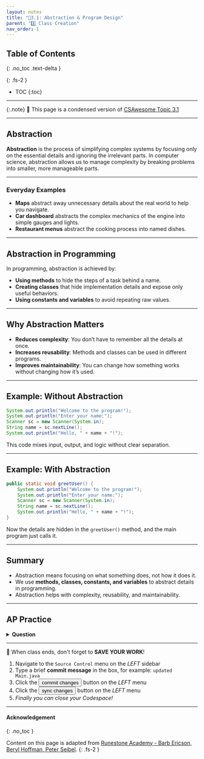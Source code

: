 ```yaml
---
layout: notes
title: "📓3.1: Abstraction & Program Design" 
parent: "3️⃣ Class Creation"
nav_order: 1
---
```


## Table of Contents
{: .no_toc .text-delta }

{: .fs-2 }
- TOC
{:toc}

---

{:.note}
📖 This page is a condensed version of [CSAwesome Topic 3.1]() 

---

## Abstraction

**Abstraction** is the process of simplifying complex systems by focusing only on the essential details and ignoring the irrelevant parts. In computer science, abstraction allows us to manage complexity by breaking problems into smaller, more manageable parts.

---

### Everyday Examples

- **Maps** abstract away unnecessary details about the real world to help you navigate.
- **Car dashboard** abstracts the complex mechanics of the engine into simple gauges and lights.
- **Restaurant menus** abstract the cooking process into named dishes.

---

## Abstraction in Programming

In programming, abstraction is achieved by:

- **Using methods** to hide the steps of a task behind a name.
- **Creating classes** that hide implementation details and expose only useful behaviors.
- **Using constants and variables** to avoid repeating raw values.

---

## Why Abstraction Matters

- **Reduces complexity**: You don’t have to remember all the details at once.
- **Increases reusability**: Methods and classes can be used in different programs.
- **Improves maintainability**: You can change how something works without changing how it’s used.

---

## Example: Without Abstraction

```java
System.out.println("Welcome to the program!");
System.out.println("Enter your name:");
Scanner sc = new Scanner(System.in);
String name = sc.nextLine();
System.out.println("Hello, " + name + "!");
````

This code mixes input, output, and logic without clear separation.

---

## Example: With Abstraction

```java
public static void greetUser() {
    System.out.println("Welcome to the program!");
    System.out.println("Enter your name:");
    Scanner sc = new Scanner(System.in);
    String name = sc.nextLine();
    System.out.println("Hello, " + name + "!");
}
```

Now the details are hidden in the `greetUser()` method, and the main program just calls it.

---

## Summary

* Abstraction means focusing on what something does, not how it does it.
* We use **methods, classes, constants, and variables** to abstract details in programming.
* Abstraction helps with complexity, reusability, and maintainability.

---

## AP Practice

<details>
<summary><strong>Question</strong></summary>

Why is abstraction important in programming?

* A. It removes all code from a program.
* B. It makes programs shorter without improving clarity.
* C. It helps programmers manage complexity by hiding details. ✅
* D. It makes code harder to read.

</details>

---

<div class="warn" markdown="block">

🛑 When class ends, don't forget to **SAVE YOUR WORK**!

1. Navigate to the `Source Control` menu on the _LEFT_ sidebar
2. Type a brief **commit message** in the box, for example: `updated Main.java`
3. Click the <button type="button" name="button" class="btn btn-green">commit changes</button> button on the _LEFT_ menu
4. Click the <button type="button" name="button" class="btn btn-green">sync changes</button> button on the _LEFT_ menu
5. _Finally you can close your Codespace!_

</div>

---

#### Acknowledgement
{: .no_toc }

Content on this page is adapted from [Runestone Academy - Barb Ericson, Beryl Hoffman, Peter Seibel](https://runestone.academy/ns/books/published/csawesome2/csawesome2.html).
{: .fs-2 }
